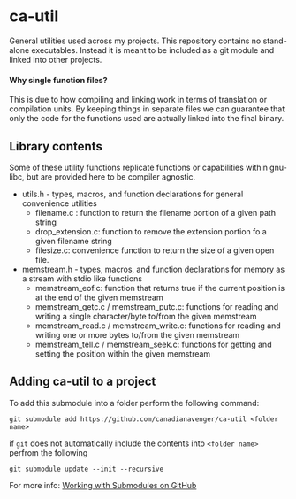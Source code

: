 # ca-util
General utilities used across my projects. This repository contains no stand-alone executables. Instead it is meant to be included as a git module and linked into other projects.

#### Why single function files?
This is due to how compiling and linking work in terms of translation or compilation units. By keeping things in separate files we can guarantee that only the code for the functions used are actually linked into the final binary.

## Library contents
Some of these utility functions replicate functions or capabilities within gnu-libc, but are provided here to be compiler agnostic. 

- utils.h - types, macros, and function declarations for general convenience utilities
  - filename.c : function to return the filename portion of a given path string
  - drop_extension.c: function to remove the extension portion fo a given filename string
  - filesize.c: convenience function to return the size of a given open file.
- memstream.h - types, macros, and function declarations for memory as a stream with stdio like functions
  - memstream_eof.c: function that returns true if the current position is at the end of the given memstream
  - memstream_getc.c / memstream_putc.c: functions for reading and writing a single character/byte to/from the given memstream
  - memstream_read.c / memstream_write.c: functions for reading and writing one or more bytes to/from the given memstream
  - memstream_tell.c / memstream_seek.c: functions for getting and setting the position within the given memstream

## Adding ca-util to a project
To add this submodule into a folder perform the following command:

`git submodule add https://github.com/canadianavenger/ca-util <folder name>`

if `git` does not automatically include the contents into `<folder name>` perfrom the following

`git submodule update --init --recursive`

For more info: [Working with Submodules on GitHub](https://github.blog/open-source/git/working-with-submodules/)
